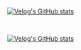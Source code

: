 
<br>
<p align="center">
  <a href="https://velog.io/@gun_123">
    <img src="https://velog-readme-stats.vercel.app/api/list?name=gun_123" alt="Velog's GitHub stats">
  </a>
</p>
<br>
<p align="center">
  <a href="https://velog-readme-stats.vercel.app/api/redirect?name=gun_123">
    <img src="https://velog-readme-stats.vercel.app/api?name=gun_123" alt="Velog's GitHub stats">
  </a>
</p>
